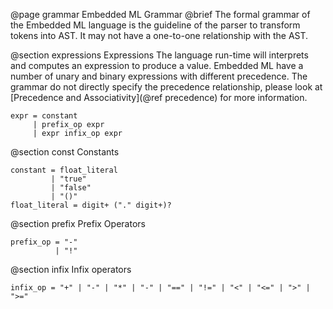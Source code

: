 @page grammar Embedded ML Grammar
@brief The formal grammar of the Embedded ML language is the guideline of the parser to transform tokens into AST. It may not have a one-to-one relationship with the AST.

@section expressions Expressions
The language run-time will interprets and computes an expression to produce a value. Embedded ML have a number of unary and binary expressions with different precedence. The grammar do not directly specify the precedence relationship, please look at [Precedence and Associativity](@ref precedence) for more information.

```.ebnf
expr = constant
     | prefix_op expr
     | expr infix_op expr
```
 
@section const Constants
```.ebnf
constant = float_literal
         | "true"
         | "false"
         | "()"
float_literal = digit+ ("." digit+)?
```

@section prefix Prefix Operators
```.ebnf
prefix_op = "-"
          | "!"
```

@section infix Infix operators
```.ebnf
infix_op = "+" | "-" | "*" | "-" | "==" | "!=" | "<" | "<=" | ">" | ">="
```
